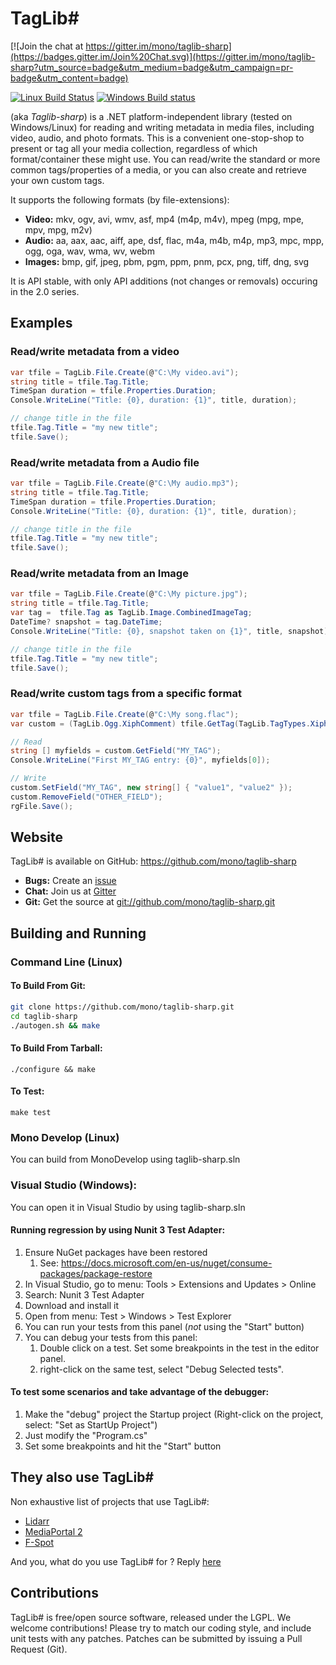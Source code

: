 # TagLib#

[![Join the chat at https://gitter.im/mono/taglib-sharp](https://badges.gitter.im/Join%20Chat.svg)](https://gitter.im/mono/taglib-sharp?utm_source=badge&utm_medium=badge&utm_campaign=pr-badge&utm_content=badge)

[![Linux Build Status](https://travis-ci.org/mono/taglib-sharp.svg?branch=master)](https://travis-ci.org/mono/taglib-sharp)
[![Windows Build status](https://ci.appveyor.com/api/projects/status/v7vwgphs239i14ya?svg=true)](https://ci.appveyor.com/project/decriptor/taglib-sharp)


(aka *Taglib-sharp*) is a .NET platform-independent library (tested on Windows/Linux) for reading and writing
metadata in media files, including video, audio, and photo formats. 
This is a convenient one-stop-shop to present or tag all your media collection, regardless of which format/container 
these might use. You can read/write the standard or more common tags/properties of a media, or you can also create and
retrieve your own custom tags.

It supports the following formats (by file-extensions):
 * **Video:** mkv, ogv, avi, wmv, asf, mp4 (m4p, m4v), mpeg (mpg, mpe, mpv, mpg, m2v)
 * **Audio:** aa, aax, aac, aiff, ape, dsf, flac, m4a, m4b, m4p, mp3, mpc, mpp, ogg, oga, wav, wma, wv, webm
 * **Images:** bmp, gif, jpeg, pbm, pgm, ppm, pnm, pcx, png, tiff, dng, svg

It is API stable, with only API additions (not changes or removals)
occuring in the 2.0 series.


## Examples

### Read/write metadata from a video
```C#
var tfile = TagLib.File.Create(@"C:\My video.avi");
string title = tfile.Tag.Title;
TimeSpan duration = tfile.Properties.Duration;
Console.WriteLine("Title: {0}, duration: {1}", title, duration);

// change title in the file
tfile.Tag.Title = "my new title";
tfile.Save();
```

### Read/write metadata from a Audio file
```C#
var tfile = TagLib.File.Create(@"C:\My audio.mp3");
string title = tfile.Tag.Title;
TimeSpan duration = tfile.Properties.Duration;
Console.WriteLine("Title: {0}, duration: {1}", title, duration);

// change title in the file
tfile.Tag.Title = "my new title";
tfile.Save();
```

### Read/write metadata from an Image
```C#
var tfile = TagLib.File.Create(@"C:\My picture.jpg");
string title = tfile.Tag.Title;
var tag =  tfile.Tag as TagLib.Image.CombinedImageTag;
DateTime? snapshot = tag.DateTime;
Console.WriteLine("Title: {0}, snapshot taken on {1}", title, snapshot);

// change title in the file
tfile.Tag.Title = "my new title";
tfile.Save();
```

### Read/write custom tags from a specific format
```C#
var tfile = TagLib.File.Create(@"C:\My song.flac");
var custom = (TagLib.Ogg.XiphComment) tfile.GetTag(TagLib.TagTypes.Xiph);

// Read
string [] myfields = custom.GetField("MY_TAG");
Console.WriteLine("First MY_TAG entry: {0}", myfields[0]);

// Write
custom.SetField("MY_TAG", new string[] { "value1", "value2" });
custom.RemoveField("OTHER_FIELD");
rgFile.Save();
```


## Website
TagLib# is available on GitHub: <https://github.com/mono/taglib-sharp>
* **Bugs:**     Create an [issue](https://github.com/mono/taglib-sharp/issues)
* **Chat:**     Join us at [Gitter](https://gitter.im/mono/taglib-sharp)
* **Git:**      Get the source at <git://github.com/mono/taglib-sharp.git>


## Building and Running

### Command Line  (Linux)

#### To Build From Git:

```sh
git clone https://github.com/mono/taglib-sharp.git
cd taglib-sharp
./autogen.sh && make
```

#### To Build From Tarball:

```
./configure && make
```

#### To Test:

```
make test
```

### Mono Develop  (Linux)

You can build from MonoDevelop using taglib-sharp.sln

### Visual Studio (Windows):

You can open it in Visual Studio by using taglib-sharp.sln

#### Running regression by using Nunit 3 Test Adapter:
 
1. Ensure NuGet packages have been restored
    1. See: <https://docs.microsoft.com/en-us/nuget/consume-packages/package-restore>
2. In Visual Studio, go to menu: Tools > Extensions and Updates > Online
3. Search: Nunit 3 Test Adapter
4. Download and install it
5. Open from menu: Test > Windows > Test Explorer
6. You can run your tests from this panel (*not* using the "Start" button)
7. You can debug your tests from this panel:
   1. Double click on a test. Set some breakpoints in the test in the editor panel.
   2. right-click on the same test, select "Debug Selected tests".

#### To test some scenarios and take advantage of the debugger:

1. Make the "debug" project the Startup project
    (Right-click on the project, select: "Set as StartUp Project")
2. Just modify the "Program.cs"
3. Set some breakpoints and hit the "Start" button



## They also use TagLib#
Non exhaustive list of projects that use TagLib#:
* [Lidarr](https://lidarr.audio/)
* [MediaPortal 2](https://www.team-mediaportal.com/wiki/display/MediaPortal2/MediaPortal+2)
* [F-Spot](https://en.wikipedia.org/wiki/F-Spot)

And you, what do you use TagLib# for ? Reply [here](https://github.com/mono/taglib-sharp/issues/120)

## Contributions

TagLib# is free/open source software, released under the LGPL.
We welcome contributions!  Please try to match our coding style,
and include unit tests with any patches.  Patches can be submitted
by issuing a Pull Request (Git).

